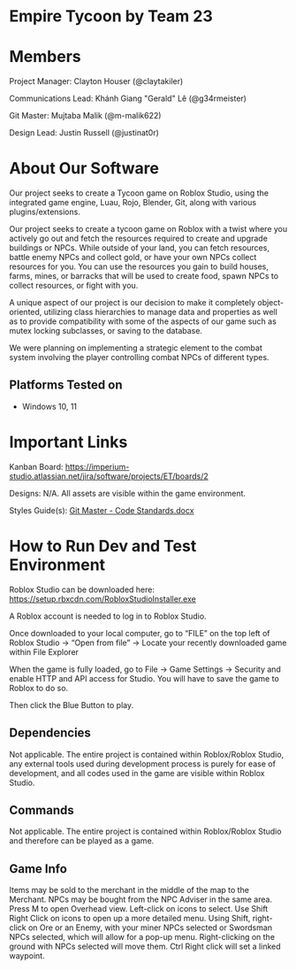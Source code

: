 # Empire Tycoon by Team 23

# Members

Project Manager: Clayton Houser (@claytakiler)

Communications Lead: Khánh Giang "Gerald" Lê (@g34rmeister)

Git Master: Mujtaba Malik (@m-malik622)  

Design Lead: Justin Russell (@justinat0r)
 
  

# About Our Software

Our project seeks to create a Tycoon game on Roblox Studio, using the integrated game engine, Luau, Rojo, Blender, Git, along with various plugins/extensions.
  
Our project seeks to create a tycoon game on Roblox with a twist where you actively go out and fetch the resources required to create and upgrade buildings or NPCs. While outside of your land, you can fetch resources, battle enemy NPCs and collect gold, or have your own NPCs collect resources for you. You can use the resources you gain to build houses, farms, mines, or barracks that will be used to create food, spawn NPCs to collect resources, or fight with you. 

A unique aspect of our project is our decision to make it completely object-oriented, utilizing class hierarchies to manage data and properties as well as to provide compatibility with some of the aspects of our game such as mutex locking subclasses, or saving to the database.  

We were planning on implementing a strategic element to the combat system involving the player controlling combat NPCs of different types. 
  

## Platforms Tested on

- Windows 10, 11

# Important Links

Kanban Board: https://imperium-studio.atlassian.net/jira/software/projects/ET/boards/2

Designs: N/A. All assets are visible within the game environment.

Styles Guide(s): [Git Master - Code Standards.docx](https://lsumail2-my.sharepoint.com/:w:/g/personal/mmalik6_lsu_edu/EUMijlPYAqdOkc-cw1Mh9JABUcvvev5q8aLA4W6ZPSz1sA?e=QGtSjl) 

  

# How to Run Dev and Test Environment


Roblox Studio can be downloaded here: https://setup.rbxcdn.com/RobloxStudioInstaller.exe

A Roblox account is needed to log in to Roblox Studio.  

Once downloaded to your local computer, go to “FILE” on the top left of Roblox Studio -> “Open from file” -> Locate your recently downloaded game within File Explorer  

When the game is fully loaded, go to File -> Game Settings -> Security and enable HTTP and API access for Studio. You will have to save the game to Roblox to do so.

Then click the Blue Button to play.

## Dependencies

Not applicable. The entire project is contained within Roblox/Roblox Studio, any external tools used during development process is purely for ease of development, and all codes used in the game are visible within Roblox Studio.

## Commands

Not applicable. The entire project is contained within Roblox/Roblox Studio and therefore can be played as a game.

## Game Info
Items may be sold to the merchant in the middle of the map to the Merchant.
NPCs may be bought from the NPC Adviser in the same area.
Press M to open Overhead view.
Left-click on icons to select.
Use Shift Right Click on icons to open up a more detailed menu.
Using Shift, right-click on Ore or an Enemy, with your miner NPCs selected or Swordsman NPCs selected, which will allow for a pop-up menu.
Right-clicking on the ground with NPCs selected will move them.
Ctrl Right click will set a linked waypoint.


